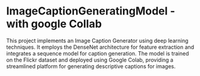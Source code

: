 # ImageCaptionGeneratingModel - with google Collab
This project implements an Image Caption Generator using deep learning techniques. It employs the DenseNet architecture for feature extraction and integrates a sequence model for caption generation. The model is trained on the Flickr dataset and deployed using Google Colab, providing a streamlined platform for generating descriptive captions for images.

